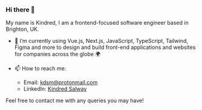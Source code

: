 ### Hi there 👋

My name is Kindred, I am a frontend-focused software engineer based in Brighton, UK.

- 🔭 I’m currently using Vue.js, Next.js, JavaScript, TypeScript, Tailwind, Figma and more to design and build front-end applications and websites for companies across the globe 🌍

- 📫 How to reach me:
  - Email: [kdsm@protonmail.com](mailto:kdsm@protonmail.com)
  - LinkedIn: [Kindred Salway](https://www.linkedin.com/in/kindred-salway-8a05b6240/)

Feel free to contact me with any queries you may have!

